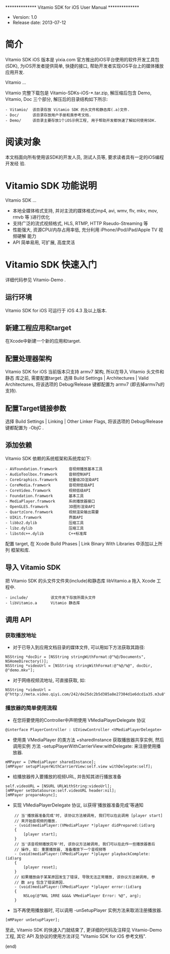 ************** Vitamio SDK for iOS User Manual **************

* Version:				1.0
* Release date:			2013-07-12


# 简介

Vitamio SDK iOS 版本是 yixia.com 官方推出的iOS平台使用的软件开发工具包(SDK),
为iOS开发者提供简单, 快捷的接口, 帮助开发者实现iOS平台上的媒体播放应用开发.

Vitamio ...

Vitamio 完整下载包是 Vitamio-SDKs-iOS-*.tar.zip, 解压缩后包含 Demo, Vitamio,
Doc 三个部分, 解压后的目录结构如下所示:

>
	- Vitamio/	该目录存放 Vitamio SDK 的头文件和静态库(.a)文件.
	- Doc/		该目录存放用户手册和类参考文档.
	- Demo/		该目录主要存放1个iOS示例工程, 用于帮助开发都快速了解如何使用SDK.


# 阅读对象

本文档面向所有使用该SDK的开发人员, 测试人员等, 要求读者具有一定的iOS编程开发经
验.


# Vitamio SDK 功能说明

Vitamio SDK ...

>
- 本地全媒体格式支持, 并对主流的媒体格式(mp4, avi, wmv, flv, mkv, mov, rmvb 等
  )进行优化
- 支持广泛的流式视频格式, HLS, RTMP, HTTP Rseudo-Streaming 等
- 性能强大, 资源CPU/内存占用率低, 充分利用 iPhone/iPod/iPad/Apple TV 视频硬解
  能力
- API 简单易用, 可扩展, 高度灵活


# Vitamio SDK 快速入门

详细代码参见 Vitamio-Demo .

## 运行环境

Vitamio SDK for iOS 可运行于 iOS 4.3 及以上版本.

## 新建工程应用和target

在Xcode中新建一个新的应用和target.

## 配置处理器架构

Vitamio SDK for iOS 当前版本只支持 armv7 架构, 所以在导入 Vitamio 头文件和静态
库之前, 需要配置target. 选择 Build Settings | Architectures | Valid Architectures,
将该选项的 Debug/Release 键都配置为 armv7 (即去掉armv7s的支持).

## 配置Target链接参数

选择 Build Settings | Linking | Other Linker Flags, 将该选项的 Debug/Release
键都配置为 -ObjC .

## 添加依赖

Vitamio SDK 依赖的系统框架和系统库如下:

>
	- AVFoundation.framwork		音视频播放基本工具
	- AudioToolbox.framwork		音频控制API
	- CoreGraphics.framwork		轻量级2D渲染API
	- CoreMedia.framwork		音视频低级API
	- CoreVideo.framwork		视频低级API
	- Foundation.framwork		基本工具
	- MediaPlayer.framwork		系统播放器接口
	- OpenGLES.framwork			3D图形渲染API
	- QuartzCore.framwork		视频渲染输出需要
	- UIKit.framwork			界面API
	- libbz2.dylib				压缩工具
	- libz.dylib				压缩工具
	- libstdc++.dylib			C++标准库

配置 target, 在 Xcode Build Phases | Link Binary With Libraries 中添加以上所列
框架和库.

## 导入 Vitamio SDK

把 Vitamio SDK 的头文件文件夹(include)和静态库 libVitamio.a 拖入 Xcode 工程中.

>
	- include/			该文件夹下存放所需头文件
	- libVitamio.a		Vitamio 静态库

## 调用 API

### 获取播放地址

- 对于已导入到应用文档目录的媒体文件, 可以用如下方法获取其路径:

>
	NSString *docDir = [NSString stringWithFormat:@"%@/Documents", NSHomeDirectory()];
    NSString *videoUrl = [NSString stringWithFormat:@"%@/%@", docDir, @"demo.mkv"];

- 对于网络视频流地址, 可直接获取, 如:

>
    NSString *videoUrl = @"http://meta.video.qiyi.com/242/de25dc2b5d385a8e27304d1e6dcd1a35.m3u8"

### 播放器的简单使用流程

- 在您将要使用的Controller中声明使用 VMediaPlayerDelegate 协议

>
	@interface PlayerController : UIViewController <VMediaPlayerDelegate>

- 使用类 VMediaPlayer 的类方法 +sharedInstance 获取播放器共享实例, 然后调用实例
  方法 -setupPlayerWithCarrierView:withDelegate: 来注册使用播放器.

>
	mMPayer = [VMediaPlayer sharedInstance];
	[mMPayer setupPlayerWithCarrierView:self.view withDelegate:self];

- 给播放器传入要播放的视频URL, 并告知其进行播放准备

>
	self.videoURL = [NSURL URLWithString:videoUrl];
    [mMPayer setDataSource:self.videoURL header:nil];
    [mMPayer prepareAsync];

- 实现 VMediaPlayerDelegate 协议, 以获得'播放器准备完成'等通知

>
```ObjC
	// 当'播放器准备完成'时, 该协议方法被调用, 我们可以在此调用 [player start]
	// 来开始音视频的播放.
	- (void)mediaPlayer:(VMediaPlayer *)player didPrepared:(id)arg
	{
		[player start];
	}
	// 当'该音视频播放完毕'时, 该协议方法被调用, 我们可以在此作一些播放器善后
	// 操作, 如: 重置播放器, 准备播放下一个音视频等
	- (void)mediaPlayer:(VMediaPlayer *)player playbackComplete:(id)arg
	{
		[player reset];
	}
	// 如果播放由于某某原因发生了错误, 导致无法正常播放, 该协议方法被调用, 参
	// 数 arg 包含了错误原因.
	- (void)mediaPlayer:(VMediaPlayer *)player error:(id)arg
	{
		NSLog(@"NAL 1RRE &&&& VMediaPlayer Error: %@", arg);
	}
```

- 当不再使用播放器时, 可以调用 -unSetupPlayer 实例方法来取消注册播放器.

>
	[mMPayer unSetupPlayer];

至此, Vitamio SDK 的快速入门就结束了, 更详细的代码及注释见 Vitamio-Demo 工程,
其它 API 及协议的使用方法详见 "Vitamio SDK for iOS 参考文档".




(end)
